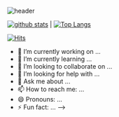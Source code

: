 
![header](https://capsule-render.vercel.app/api?type=waving&color=gradient&customColorList=21,25&height=300&section=footer&text=🏄🏻‍♀&fontSize=60&animation=fadeIn)




[![github stats](https://github-readme-stats.vercel.app/api?username=LeezyLazyCrazy&theme=highcontrast)](https://github.com/LeezyLazyCrazy/github-readme-stats) | [![Top Langs](https://github-readme-stats.vercel.app/api/top-langs/?username=LeezyLazyCrazy&langs_count=10&layout=compact&theme=highcontrast)](https://github.com/LeezyLazyCrazy/LeezyLazyCrazy)

[![Hits](https://hits.seeyoufarm.com/api/count/incr/badge.svg?url=https%3A%2F%2Fgithub.com%2FLeezyLazyCrazy&count_bg=%2379C83D&title_bg=%23555555&icon=&icon_color=%23E7E7E7&title=hits&edge_flat=false)](https://hits.seeyoufarm.com)





- 🔭 I’m currently working on ...
- 🌱 I’m currently learning ...
- 👯 I’m looking to collaborate on ...
- 🤔 I’m looking for help with ...
- 💬 Ask me about ...
- 📫 How to reach me: ...
- 😄 Pronouns: ...
- ⚡ Fun fact: ...
-->

